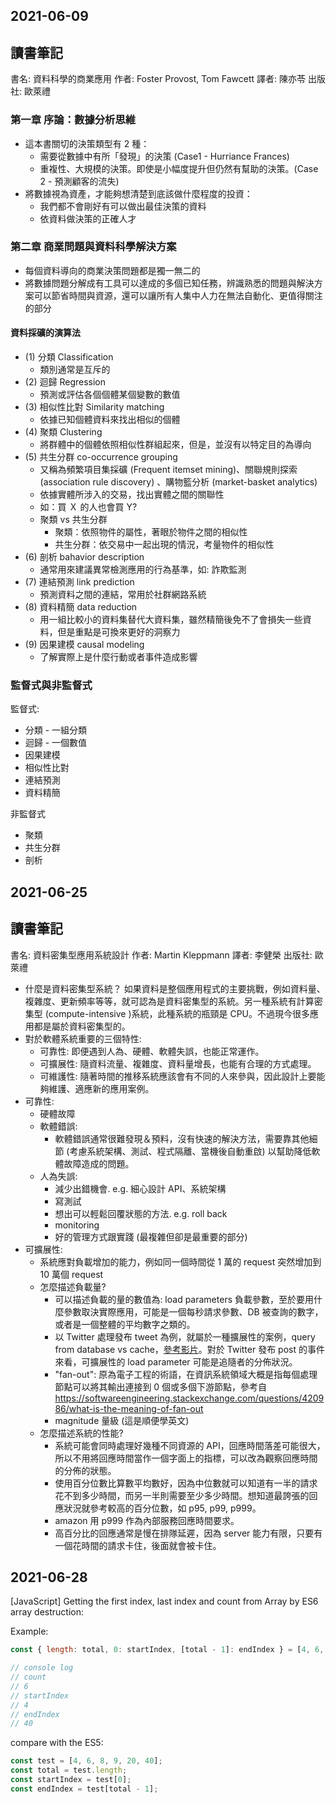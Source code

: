 ## 2021-06-09

## 讀書筆記 

書名: 資料科學的商業應用
作者: Foster Provost, Tom Fawcett
譯者: 陳亦苓
出版社: 歐萊禮

### 第一章 序論：數據分析思維
* 這本書關切的決策類型有 2 種：
    * 需要從數據中有所「發現」的決策 (Case1 - Hurriance Frances)
    * 重複性、大規模的決策。即使是小幅度提升但仍然有幫助的決策。(Case 2 - 預測顧客的流失)
* 將數據視為資產，才能夠想清楚到底該做什麼程度的投資：
    * 我們都不會剛好有可以做出最佳決策的資料
    * 依資料做決策的正確人才

### 第二章 商業問題與資料科學解決方案

* 每個資料導向的商業決策問題都是獨一無二的
* 將數據問題分解成有工具可以達成的多個已知任務，辨識熟悉的問題與解決方案可以節省時間與資源，還可以讓所有人集中人力在無法自動化、更值得關注的部分

#### 資料採礦的演算法 
* (1) 分類 Classification
    * 類別通常是互斥的
* (2) 迴歸 Regression
    * 預測或評估各個個體某個變數的數值
* (3) 相似性比對 Similarity matching
    * 依據已知個體資料來找出相似的個體
* (4) 聚類 Clustering
    * 將群體中的個體依照相似性群組起來，但是，並沒有以特定目的為導向
* (5) 共生分群 co-occurrence grouping
    * 又稱為頻繁項目集採礦 (Frequent itemset mining)、關聯規則探索 (association rule discovery) 、購物籃分析 (market-basket analytics)
    * 依據實體所涉入的交易，找出實體之間的關聯性
    * 如：買 Ｘ 的人也會買 Y?
    * 聚類 vs 共生分群
        * 聚類：依照物件的屬性，著眼於物件之間的相似性
        * 共生分群：依交易中一起出現的情況，考量物件的相似性
* (6) 剖析 bahavior description
    * 通常用來建議異常檢測應用的行為基準，如: 詐欺監測
* (7) 連結預測 link prediction
    * 預測資料之間的連結，常用於社群網路系統
* (8) 資料精簡 data reduction
    * 用一組比較小的資料集替代大資料集，雖然精簡後免不了會損失一些資料，但是重點是可換來更好的洞察力
* (9) 因果建模 causal modeling
    * 了解實際上是什麼行動或者事件造成影響


### 監督式與非監督式
監督式:

* 分類 - 一組分類
* 迴歸 - 一個數值
* 因果建模
* 相似性比對
* 連結預測
* 資料精簡

非監督式 
* 聚類
* 共生分群
* 剖析


## 2021-06-25

## 讀書筆記 

書名: 資料密集型應用系統設計
作者: Martin Kleppmann
譯者: 李健榮
出版社: 歐萊禮

* 什麼是資料密集型系統？ 如果資料是整個應用程式的主要挑戰，例如資料量、複雜度、更新頻率等等，就可認為是資料密集型的系統。另一種系統有計算密集型 (compute-intensive )系統，此種系統的瓶頸是 CPU。不過現今很多應用都是屬於資料密集型的。
* 對於軟體系統重要的三個特性:
    * 可靠性: 即便遇到人為、硬體、軟體失誤，也能正常運作。
    * 可擴展性: 隨資料流量、複雜度、資料量增長，也能有合理的方式處理。
    * 可維護性: 隨著時間的推移系統應該會有不同的人來參與，因此設計上要能夠維護、適應新的應用案例。
* 可靠性:
    * 硬體故障
    * 軟體錯誤:
        * 軟體錯誤通常很難發現＆預料，沒有快速的解決方法，需要靠其他細節 (考慮系統架構、測試、程式隔離、當機後自動重啟) 以幫助降低軟體故障造成的問題。
    * 人為失誤:
        * 減少出錯機會. e.g. 細心設計 API、系統架構
        * 寫測試
        * 想出可以輕鬆回覆狀態的方法. e.g. roll back
        * monitoring
        * 好的管理方式跟實踐 (最複雜但卻是最重要的部分)
* 可擴展性:
    * 系統應對負載增加的能力，例如同一個時間從 1 萬的 request 突然增加到 10 萬個 request
    * 怎麼描述負載量?
        * 可以描述負載的量的數值為: load parameters 負載參數，至於要用什麼參數取決實際應用，可能是一個每秒請求參數、DB 被查詢的數字，或者是一個整體的平均數字之類的。
        * 以 Twitter 處理發布 tweet 為例，就屬於一種擴展性的案例，query from database vs cache，[參考影片](https://www.infoq.com/presentations/Twitter-Timeline-Scalability/)。對於 Twitter 發布 post 的事件來看，可擴展性的 load parameter 可能是追隨者的分佈狀況。
        * "fan-out": 原為電子工程的術語，在資訊系統領域大概是指每個處理節點可以將其輸出連接到 0 個或多個下游節點，參考自 https://softwareengineering.stackexchange.com/questions/420986/what-is-the-meaning-of-fan-out
        * magnitude 量級 (這是順便學英文)
    * 怎麼描述系統的性能?
        * 系統可能會同時處理好幾種不同資源的 API，回應時間落差可能很大，所以不用將回應時間當作一個字面上的指標，可以改為觀察回應時間的分佈的狀態。
        * 使用百分位數比算數平均數好，因為中位數就可以知道有一半的請求花不到多少時間，而另一半則需要至少多少時間。想知道最誇張的回應狀況就參考較高的百分位數，如 p95, p99, p999。
        * amazon 用 p999 作為內部服務回應時間要求。
        * 高百分比的回應通常是慢在排隊延遲，因為 server 能力有限，只要有一個花時間的請求卡住，後面就會被卡住。



## 2021-06-28

[JavaScript] Getting the first index, last index and count from Array by ES6 array destruction:

Example:

```js
const { length: total, 0: startIndex, [total - 1]: endIndex } = [4, 6, 8, 9, 20, 40];

// console log
// count
// 6
// startIndex
// 4
// endIndex
// 40
```

compare with the ES5:

```js
const test = [4, 6, 8, 9, 20, 40];
const total = test.length;
const startIndex = test[0];
const endIndex = test[total - 1];
```


